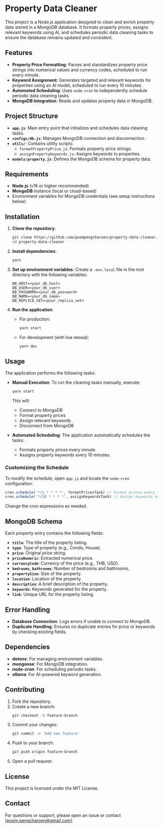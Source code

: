 # Property Data Cleaner

This project is a Node.js application designed to clean and enrich property data stored in a MongoDB database. It formats property prices, assigns relevant keywords using AI, and schedules periodic data cleaning tasks to ensure the database remains updated and consistent.

## Features

- **Property Price Formatting**: Parses and standardizes property price strings into numerical values and currency codes, scheduled to run every minute.
- **Keyword Assignment**: Generates targeted and relevant keywords for properties using an AI model, scheduled to run every 10 minutes.
- **Automated Scheduling**: Uses `node-cron` to independently schedule periodic data cleaning tasks.
- **MongoDB Integration**: Reads and updates property data in MongoDB.

## Project Structure

- **`app.js`**: Main entry point that initializes and schedules data cleaning tasks.
- **`configs/db.js`**: Manages MongoDB connection and disconnection.
- **`utils/`**: Contains utility scripts:
  - `formatPropertyPrice.js`: Formats property price strings.
  - `assignPropertyKeywords.js`: Assigns keywords to properties.
- **`models/property.js`**: Defines the MongoDB schema for property data.

## Requirements

- **Node.js** (v16 or higher recommended)
- **MongoDB** instance (local or cloud-based)
- Environment variables for MongoDB credentials (see setup instructions below)

## Installation

1. **Clone the repository**:

   ```bash
   git clone https://github.com/poompengcharoen/property-data-cleaner.git
   cd property-data-cleaner
   ```

2. **Install dependencies**:

   ```bash
   yarn
   ```

3. **Set up environment variables**:
   Create a `.env.local` file in the root directory with the following variables:

   ```plaintext
   DB_HOST=<your_db_host>
   DB_USER=<your_db_user>
   DB_PASSWORD=<your_db_password>
   DB_NAME=<your_db_name>
   DB_REPLICA_SET=<your_replica_set>
   ```

4. **Run the application**:
   - For production:
     ```bash
     yarn start
     ```
   - For development (with live reload):
     ```bash
     yarn dev
     ```

## Usage

The application performs the following tasks:

- **Manual Execution**: To run the cleaning tasks manually, execute:

  ```bash
  yarn start
  ```

  This will:

  - Connect to MongoDB
  - Format property prices
  - Assign relevant keywords
  - Disconnect from MongoDB

- **Automated Scheduling**: The application automatically schedules the tasks:
  - Formats property prices every minute.
  - Assigns property keywords every 10 minutes.

### Customizing the Schedule

To modify the schedule, open `app.js` and locate the `node-cron` configuration:

```javascript
cron.schedule('*/1 * * * *', formatPricesTask) // Format prices every 1 minute
cron.schedule('*/10 * * * *', assignKeywordsTask) // Assign keywords every 10 minutes
```

Change the cron expressions as needed.

## MongoDB Schema

Each property entry contains the following fields:

- **`title`**: The title of the property listing.
- **`type`**: Type of property (e.g., Condo, House).
- **`price`**: Original price string.
- **`priceNumeric`**: Extracted numerical price.
- **`currencyCode`**: Currency of the price (e.g., THB, USD).
- **`bedrooms`**, **`bathrooms`**: Number of bedrooms and bathrooms.
- **`propertySize`**: Size of the property.
- **`location`**: Location of the property.
- **`description`**: A brief description of the property.
- **`keywords`**: Keywords generated for the property.
- **`link`**: Unique URL for the property listing.

## Error Handling

- **Database Connection**: Logs errors if unable to connect to MongoDB.
- **Duplicate Handling**: Ensures no duplicate entries for price or keywords by checking existing fields.

## Dependencies

- **dotenv**: For managing environment variables.
- **mongoose**: For MongoDB integration.
- **node-cron**: For scheduling periodic tasks.
- **ollama**: For AI-powered keyword generation.

## Contributing

1. Fork the repository.
2. Create a new branch:
   ```bash
   git checkout -b feature-branch
   ```
3. Commit your changes:
   ```bash
   git commit -m 'Add new feature'
   ```
4. Push to your branch:
   ```bash
   git push origin feature-branch
   ```
5. Open a pull request.

## License

This project is licensed under the MIT License.

## Contact

For questions or support, please open an issue or contact [poom.pengcharoen@gmail.com].
